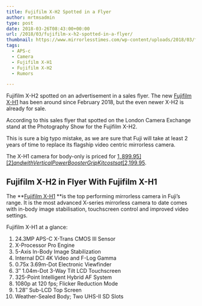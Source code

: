 ```yaml
---
title: Fujifilm X-H2 Spotted in a Flyer
author: mrtmsadmin
type: post
date: 2018-03-26T08:43:00+00:00
url: /2018/03/fujifilm-x-h2-spotted-in-a-flyer/
thumbnail: https://www.mirrorlesstimes.com/wp-content/uploads/2018/03/fujifilm-x-h2-spotted-in-a-flyer.jpg
tags:
  - APS-c
  - Camera
  - Fujifilm X-H1
  - Fujifilm X-H2
  - Rumors

---
```

Fujifilm X-H2 spotted on an advertisement in a sales flyer. The new [Fujifilm X-H1][1] has been around since February 2018, but the even newer X-H2 is already for sale.

According to this sales flyer that spotted on the London Camera Exchange stand at the Photography Show for the Fujifilm X-H2.

This is sure a big typo mistake, as we are sure that Fuji will take at least 2 years of time to replace its flagship video centric mirrorless camera.

The X-H1 camera for body-only is priced for [$1,899.95][2] and with Vertical Power Booster Grip Kit costs at [$2,199.95][3]. <!--more-->

## Fujifilm X-H2 in Flyer With Fujifilm X-H1

The **[Fujifilm X-H1][1] **is the top performing mirrorless camera in Fuji’s range. It is the most advanced X-series mirrorless camera to date comes with in<wbr />-body image stabilisation, touchscreen control and improved video settings.

Fujifilm X-H1 at a glance:

  1. 24.3MP APS-C X-Trans CMOS III Sensor
  2. X-Processor Pro Engine
  3. 5-Axis In-Body Image Stabilization
  4. Internal DCI 4K Video and F-Log Gamma
  5. 0.75x 3.69m-Dot Electronic Viewfinder
  6. 3″ 1.04m-Dot 3-Way Tilt LCD Touchscreen
  7. 325-Point Intelligent Hybrid AF System
  8. 1080p at 120 fps; Flicker Reduction Mode
  9. 1.28″ Sub-LCD Top Screen
 10. Weather-Sealed Body; Two UHS-II SD Slots

 [1]: https://www.mirrorlesstimes.com/tags/fujifilm-x-h1/
 [2]: https://aax-us-east.amazon-adsystem.com/x/c/QvW0NFj3FdXsFGLhfdpgInMAAAFhmXwlrQEAAAFKAc3BzFQ/https://assoc-redirect.amazon.com/g/r/http://www.amazon.com/Fujifilm-X-H1-Mirrorless-Digital-Body/dp/B079PTRNKK/ref=as_at/?imprToken=iJ1EBwckOn88ZcRhzceN1w&slotNum=3&ie=UTF8&linkCode=sl1&tag=daicamnew-20&linkId=078070ffc7ef6fbdee796d8a7c6221d9
 [3]: https://aax-us-east.amazon-adsystem.com/x/c/QvW0NFj3FdXsFGLhfdpgInMAAAFhmXwlrQEAAAFKAc3BzFQ/https://assoc-redirect.amazon.com/g/r/http://www.amazon.com/Fujifilm-X-H1-Mirrorless-Digital-Body/dp/B079PTJ7RT/ref=as_at/?imprToken=iJ1EBwckOn88ZcRhzceN1w&slotNum=4&ie=UTF8&linkCode=sl1&tag=daicamnew-20&linkId=2bb7a874c85f04cc717c2e6435530711
